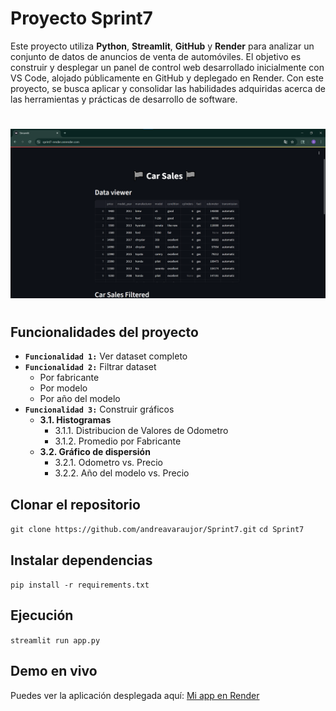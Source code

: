 # Proyecto Sprint7

Este proyecto utiliza **Python**, **Streamlit**, **GitHub** y **Render** para analizar un conjunto de datos de anuncios de venta de automóviles.
El objetivo es construir y desplegar un panel de control web desarrollado inicialmente con VS Code, alojado públicamente en GitHub y deplegado en Render. 
Con este proyecto, se busca aplicar y consolidar las habilidades adquiridas acerca de las herramientas y prácticas de desarrollo de software. 
#
![Imagen](images/Demo1_sprint7.png)

#
## Funcionalidades del proyecto
- **`Funcionalidad 1:`** Ver dataset completo
- **`Funcionalidad 2:`** Filtrar dataset
    - Por fabricante
    - Por modelo
    - Por año del modelo
- **`Funcionalidad 3:`** Construir gráficos
    - **3.1. Histogramas**
        - 3.1.1. Distribucion de Valores de Odometro
        - 3.1.2. Promedio por Fabricante
    - **3.2. Gráfico de dispersión**
        - 3.2.1. Odometro vs. Precio
        - 3.2.2. Año del modelo vs. Precio

## Clonar el repositorio
`git clone https://github.com/andreavaraujor/Sprint7.git`
`cd Sprint7`

## Instalar dependencias
`pip install -r requirements.txt`

## Ejecución 
`streamlit run app.py`

## Demo en vivo
Puedes ver la aplicación desplegada aquí: [Mi app en Render](https://sprint7-render.onrender.com/)